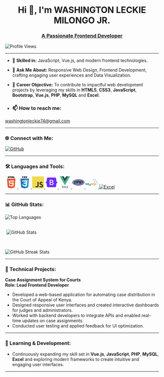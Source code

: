 <h1 align="center">Hi 👋, I'm WASHINGTON LECKIE MILONGO JR.</h1>
<u><h3 align="center">A Passionate Frontend Developer</h3></u>

<p align="left"> <img src="https://komarev.com/ghpvc/?username=washington-leckie-milongo-jr&label=Profile%20views&color=0e75b6&style=flat" alt="Profile Views" /> </p>

---

- 🌱 **Skilled in:** JavaScript, Vue.js, and modern frontend technologies.

- 💬 **Ask Me About:** Responsive Web Design, Frontend Development, crafting engaging user experiences and Data Visualization.

- 🎯 **Career Objective:** To contribute to impactful web development projects by leveraging my skills in **HTML5**, **CSS3**, **JavaScript**, **Bootstrap**, **Vue.js**, **PHP**, **MySQL** and **Excel**.

- <h3 align="left">📫 How to reach me:</h3>
<p align="left">
  <a href="mailto:washingtonleckie74@gmail.com">washingtonleckie74@gmail.com</a>
</p>

---

<h3 align="left">🌐 Connect with Me:</h3>
<p align="left">
  <a href="https://github.com/Washington-Leckie-Milongo-JR" target="_blank">
    <img src="https://upload.wikimedia.org/wikipedia/commons/9/95/Octicons-mark-github.svg" alt="GitHub" width="40" height="40" />
  </a>
</p>

---

<h3 align="left">🛠️ Languages and Tools:</h3>
<p align="left">
  <a href="https://www.w3.org/html/" target="_blank" rel="noreferrer">
    <img src="https://raw.githubusercontent.com/devicons/devicon/master/icons/html5/html5-original-wordmark.svg" alt="HTML5" width="40" height="40" />
  </a>
  <a href="https://www.w3schools.com/css/" target="_blank" rel="noreferrer">
    <img src="https://raw.githubusercontent.com/devicons/devicon/master/icons/css3/css3-original-wordmark.svg" alt="CSS3" width="40" height="40" />
  </a>
  <a href="https://www.javascript.com/" target="_blank" rel="noreferrer">
    <img src="https://raw.githubusercontent.com/devicons/devicon/master/icons/javascript/javascript-original.svg" alt="JavaScript" width="40" height="40" />
  </a>
  <a href="https://getbootstrap.com/" target="_blank" rel="noreferrer">
    <img src="https://raw.githubusercontent.com/devicons/devicon/master/icons/bootstrap/bootstrap-plain.svg" alt="Bootstrap" width="40" height="40" />
  </a>
  <a href="https://vuejs.org/" target="_blank" rel="noreferrer">
    <img src="https://raw.githubusercontent.com/devicons/devicon/master/icons/vuejs/vuejs-original-wordmark.svg" alt="Vue.js" width="40" height="40" />
  </a>
  <a href="https://www.php.net/" target="_blank" rel="noreferrer">
    <img src="https://raw.githubusercontent.com/devicons/devicon/master/icons/php/php-original.svg" alt="PHP" width="40" height="40" />
  </a>
  <a href="https://www.mysql.com/" target="_blank" rel="noreferrer">
    <img src="https://raw.githubusercontent.com/devicons/devicon/master/icons/mysql/mysql-original-wordmark.svg" alt="MySQL" width="40" height="40" />
  </a>
  <a href="https://www.microsoft.com/en-us/microsoft-365/excel" target="_blank" rel="noreferrer">
    <img src="https://upload.wikimedia.org/wikipedia/commons/0/0a/Microsoft_Excel_2013_logo.svg" alt="Excel" width="40" height="40" />
  </a>
</p>

---

<h3 align="left">📊 GitHub Stats:</h3>
<p><img align="left" src="https://github-readme-stats.vercel.app/api/top-langs?username=washington-leckie-milongo-jr&show_icons=true&locale=en&layout=compact" alt="Top Languages" /></p>
<br><br>
<p>&nbsp;<img align="center" src="https://github-readme-stats.vercel.app/api?username=washington-leckie-milongo-jr&show_icons=true&locale=en" alt="GitHub Stats" /></p>
<br>
<p><img align="center" src="https://github-readme-streak-stats.herokuapp.com/?user=washington-leckie-milongo-jr&" alt="GitHub Streak Stats" /></p>

---

<h3 align="left">📂 Technical Projects:</h3>

**Case Assignment System for Courts**  
  **Role: Lead Frontend Developer** 
  - Developed a web-based application for automating case distribution in the Court of Appeal of Kenya.  
  - Designed responsive user interfaces and created interactive dashboards for judges and administrators.  
  - Worked with backend developers to integrate APIs and enabled real-time updates on case assignments.  
  - Conducted user testing and applied feedback for UI optimization.  

---

### 🌱 **Learning & Development:**  
- Continuously expanding my skill set in **Vue.js**, **JavaScript**, **PHP**, **MySQL**, **Excel** and exploring modern frameworks to create intuitive and engaging user interfaces.  

---
